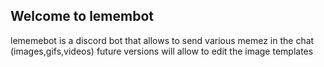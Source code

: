 ## Welcome to lemembot
lememebot is a discord bot that allows to send various memez in the chat (images,gifs,videos)
future versions will allow to edit the image templates
